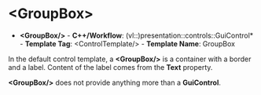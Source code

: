 # \<GroupBox\>

- **\<GroupBox/\>** - **C++/Workflow**: (vl::)presentation::controls::GuiControl* - **Template Tag**: \<ControlTemplate/\> - **Template Name**: GroupBox

In the default control template, a **\<GroupBox/\>** is a container with a border and a label. Content of the label comes from the **Text** property.

**\<GroupBox/\>** does not provide anything more than a **GuiControl**.

